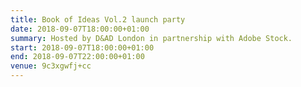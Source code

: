 ```yaml
---
title: Book of Ideas Vol.2 launch party
date: 2018-09-07T18:00:00+01:00
summary: Hosted by D&AD London in partnership with Adobe Stock.
start: 2018-09-07T18:00:00+01:00
end: 2018-09-07T22:00:00+01:00
venue: 9c3xgwfj+cc
---
```

